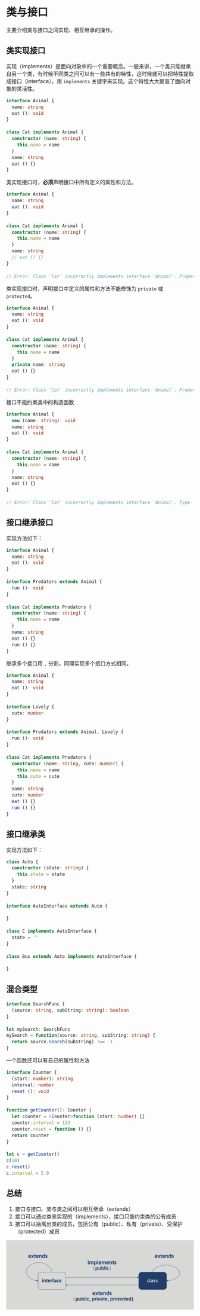 # 类与接口

主要介绍类与接口之间实现、相互继承的操作。

## 类实现接口

实现（implements）是面向对象中的一个重要概念。一般来讲，一个类只能继承自另一个类，有时候不同类之间可以有一些共有的特性，这时候就可以把特性提取成接口（interface），用 `implements` 关键字来实现。这个特性大大提高了面向对象的灵活性。

```ts
interface Animal {
  name: string
  eat (): void
}

class Cat implements Animal {
  constructor (name: string) {
    this.name = name
  }
  name: string
  eat () {}
}
```

类实现接口时，**必须**声明接口中所有定义的属性和方法。

```ts
interface Animal {
  name: string
  eat (): void
}

class Cat implements Animal {
  constructor (name: string) {
    this.name = name
  }
  name: string
  // eat () {}
}

// Error: Class 'Cat' incorrectly implements interface 'Animal'. Property 'eat' is missing in type 'Cat' but required in type 'Animal'.
```

类实现接口时，声明接口中定义的属性和方法不能修饰为 `private` 或 `protected`。

```ts
interface Animal {
  name: string
  eat (): void
}

class Cat implements Animal {
  constructor (name: string) {
    this.name = name
  }
  private name: string
  eat () {}
}

// Error: Class 'Cat' incorrectly implements interface 'Animal'. Property 'name' is private in type 'Cat' but not in type 'Animal'.
```

接口不能约束类中的构造函数

```ts
interface Animal {
  new (name: string): void
  name: string
  eat (): void
}

class Cat implements Animal {
  constructor (name: string) {
    this.name = name
  }
  name: string
  eat () {}
}

// Error: Class 'Cat' incorrectly implements interface 'Animal'. Type 'Cat' provides no match for the signature 'new (name: string): void'.
```

## 接口继承接口

实现方法如下：

```ts
interface Animal {
  name: string
  eat (): void
}

interface Predators extends Animal {
  run (): void
}

class Cat implements Predators {
  constructor (name: string) {
    this.name = name
  }
  name: string
  eat () {}
  run () {}
}
```

继承多个接口用 `,` 分割，同理实现多个接口方式相同。

```ts
interface Animal {
  name: string
  eat (): void
}

interface Lovely {
  cute: number
}

interface Predators extends Animal, Lovely {
  run (): void
}

class Cat implements Predators {
  constructor (name: string, cute: number) {
    this.name = name
    this.cute = cute
  }
  name: string
  cute: number
  eat () {}
  run () {}
}
```

## 接口继承类

实现方法如下：

```ts
class Auto {
  constructor (state: string) {
    this.state = state
  }
  state: string
}

interface AutoInterface extends Auto {

}

class C implements AutoInterface {
  state = ''
}

class Bus extends Auto implements AutoInterface {

}
```

## 混合类型

```ts
interface SearchFunc {
  (source: string, subString: string): boolean
}
​
let mySearch: SearchFunc
mySearch = function(source: string, subString: string) {
  return source.search(subString) !== -1
}
```

一个函数还可以有自己的属性和方法

```ts
interface Counter {
  (start: number): string
  interval: number
  reset (): void
}
​
function getCounter(): Counter {
  let counter = <Counter>function (start: number) {}
  counter.interval = 123
  counter.reset = function () {}
  return counter
}
​
let c = getCounter()
c(10)
c.reset()
c.interval = 5.0
```

## 总结

1. 接口与接口、类与类之间可以相互继承（extends）
2. 接口可以通过类来实现的（implements），接口只能约束类的公有成员
3. 接口可以抽离出类的成员，包括公有（public）、私有（private）、受保护（protected）成员

![2020_181633.png](../img/2020_181633.png)
